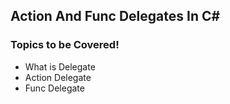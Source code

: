 ## Action And Func Delegates In C#

### Topics to be Covered!
- What is Delegate
- Action Delegate
- Func Delegate

